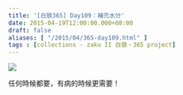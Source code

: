 ```yaml
---
title: '[白狼365] Day109：補充水分'
date: 2015-04-19T12:00:00.000+08:00
draft: false
aliases: [ "/2015/04/365-day109.html" ]
tags : [collections - zaku II 白狼・365 project]
---
```


[![](https://farm9.staticflickr.com/8707/16849368538_c80cd0d1d3_z.jpg)](https://farm9.staticflickr.com/8707/16849368538_c80cd0d1d3_z.jpg)

任何時候都要，有病的時候更需要！